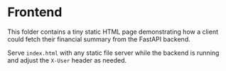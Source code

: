 # Frontend

This folder contains a tiny static HTML page demonstrating how a client could
fetch their financial summary from the FastAPI backend.

Serve `index.html` with any static file server while the backend is running and
adjust the `X-User` header as needed.
